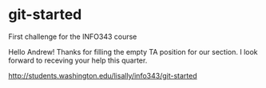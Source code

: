 # git-started
First challenge for the INFO343 course

Hello Andrew! Thanks for filling the empty TA position for our section. I look forward to receving your help this quarter.

http://students.washington.edu/lisally/info343/git-started
